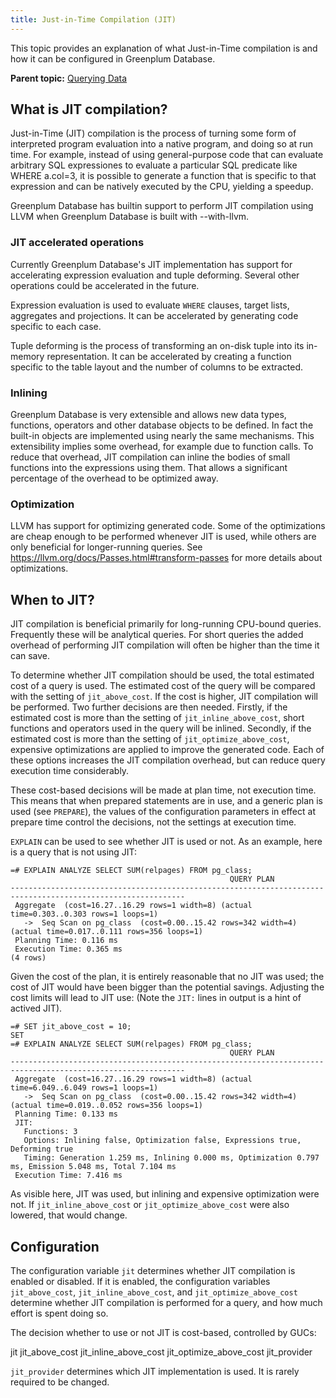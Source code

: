 ```yaml
---
title: Just-in-Time Compilation (JIT)
---
```


This topic provides an explanation of what Just-in-Time compilation is and how it can be configured in Greenplum Database.

**Parent topic:** [Querying Data](../../query/topics/query.html)

## <a id="topic2"></a>What is JIT compilation?

Just-in-Time (JIT) compilation is the process of turning some form of interpreted program evaluation into a native program, and doing so at run time.
For example, instead of using general-purpose code that can evaluate arbitrary SQL expressiones to evaluate a particular SQL predicate like WHERE a.col=3, it is possible to generate a function that is specific to that expression and can be natively executed by the CPU, yielding a speedup.

Greenplum Database has builtin support to perform JIT compilation using LLVM when Greenplum Database is built with --with-llvm.

### <a id="topic21"></a>JIT accelerated operations

Currently Greenplum Database's JIT implementation has support for accelerating expression evaluation and tuple deforming. Several other operations could be accelerated in the future.

Expression evaluation is used to evaluate `WHERE` clauses, target lists, aggregates and projections. It can be accelerated by generating code specific to each case.

Tuple deforming is the process of transforming an on-disk tuple into its in-memory representation. It can be accelerated by creating a function specific to the table layout and the number of columns to be extracted.

### <a id="topic22"></a>Inlining

Greenplum Database is very extensible and allows new data types, functions, operators and other database objects to be defined. In fact the built-in objects are implemented using nearly the same mechanisms. This extensibility implies some overhead, for example due to function calls. To reduce that overhead, JIT compilation can inline the bodies of small functions into the expressions using them. That allows a significant percentage of the overhead to be optimized away.

### <a id="topic23"></a>Optimization

LLVM has support for optimizing generated code. Some of the optimizations are cheap enough to be performed whenever JIT is used, while others are only beneficial for longer-running queries. See https://llvm.org/docs/Passes.html#transform-passes for more details about optimizations.

## <a id="topic3"></a>When to JIT? 

JIT compilation is beneficial primarily for long-running CPU-bound queries. Frequently these will be analytical queries. For short queries the added overhead of performing JIT compilation will often be higher than the time it can save.

To determine whether JIT compilation should be used, the total estimated cost of a query is used. The estimated cost of the query will be compared with the setting of `jit_above_cost`. If the cost is higher, JIT compilation will be performed. Two further decisions are then needed. Firstly, if the estimated cost is more than the setting of `jit_inline_above_cost`, short functions and operators used in the query will be inlined. Secondly, if the estimated cost is more than the setting of `jit_optimize_above_cost`, expensive optimizations are applied to improve the generated code. Each of these options increases the JIT compilation overhead, but can reduce query execution time considerably.

These cost-based decisions will be made at plan time, not execution time. This means that when prepared statements are in use, and a generic plan is used (see `PREPARE`), the values of the configuration parameters in effect at prepare time control the decisions, not the settings at execution time.

`EXPLAIN` can be used to see whether JIT is used or not. As an example, here is a query that is not using JIT:

```
=# EXPLAIN ANALYZE SELECT SUM(relpages) FROM pg_class;
                                                 QUERY PLAN
-------------------------------------------------------------------------------------------------------------
 Aggregate  (cost=16.27..16.29 rows=1 width=8) (actual time=0.303..0.303 rows=1 loops=1)
   ->  Seq Scan on pg_class  (cost=0.00..15.42 rows=342 width=4) (actual time=0.017..0.111 rows=356 loops=1)
 Planning Time: 0.116 ms
 Execution Time: 0.365 ms
(4 rows)
```

Given the cost of the plan, it is entirely reasonable that no JIT was used; the cost of JIT would have been bigger than the potential savings. Adjusting the cost limits will lead to JIT use: (Note the `JIT:` lines in output is a hint of actived JIT).

```
=# SET jit_above_cost = 10;
SET
=# EXPLAIN ANALYZE SELECT SUM(relpages) FROM pg_class;
                                                 QUERY PLAN
-------------------------------------------------------------------------------------------------------------
 Aggregate  (cost=16.27..16.29 rows=1 width=8) (actual time=6.049..6.049 rows=1 loops=1)
   ->  Seq Scan on pg_class  (cost=0.00..15.42 rows=342 width=4) (actual time=0.019..0.052 rows=356 loops=1)
 Planning Time: 0.133 ms
 JIT:
   Functions: 3
   Options: Inlining false, Optimization false, Expressions true, Deforming true
   Timing: Generation 1.259 ms, Inlining 0.000 ms, Optimization 0.797 ms, Emission 5.048 ms, Total 7.104 ms
 Execution Time: 7.416 ms
```

As visible here, JIT was used, but inlining and expensive optimization were not. If `jit_inline_above_cost` or `jit_optimize_above_cost` were also lowered, that would change.

## <a id="topic4"></a>Configuration

The configuration variable `jit` determines whether JIT compilation is enabled or disabled. If it is enabled, the configuration variables `jit_above_cost`, `jit_inline_above_cost`, and `jit_optimize_above_cost` determine whether JIT compilation is performed for a query, and how much effort is spent doing so.

The decision whether to use or not JIT is cost-based, controlled by GUCs:


jit
jit_above_cost
jit_inline_above_cost
jit_optimize_above_cost
jit_provider

`jit_provider` determines which JIT implementation is used. It is rarely required to be changed.

